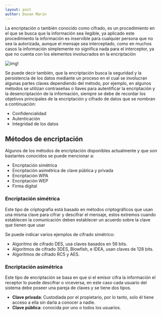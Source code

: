 ```yaml
---
layout: post
author: Duvan Marin
---
```


La encriptación o también conocido como cifrado, es un procedimiento en el que se busca que la información sea ilegible, ya aplicado este procedimiento la información es inservible para cualquier persona que no sea la autorizada, aunque el mensaje sea interceptado, como en muchos casos la información simplemente no significa nada para el interceptor, ya que no cuenta con los elementos involucrados en la encriptación

![img!](https://github.com/DesiAPG/desiapg.github.io/blob/master/_posts/imgs/Encriptaci%C3%B3n.png?raw=true)

Se puede decir también, que la encriptación busca la seguridad y la persistencia de los datos mediante un proceso en el cual se involucran algunas partes claves dependiendo del método, por ejemplo, en algunos métodos se utilizan contraseñas o llaves para autentificar la encriptación y la desencriptación de la información, siempre se debe de recordar los objetivos principales de la encriptación y cifrado de datos que se nombran a continuación:

- Confidencialidad
- Autenticación
- Integridad de los datos

## Métodos de encriptación

Algunos de los métodos de encriptación disponibles actualmente y que son bastantes conocidos se puede mencionar a:

- Encriptación simétrica
- Encriptación asimétrica de clave pública y privada
- Encriptación WPA
- Encriptación WEP
- Firma digital

### Encriptación simétrica

Este tipo de criptografía está basado en métodos criptográficos que usan una misma clave para cifrar y descifrar el mensaje, estos extremos cuando establecen la comunicación deben establecer un acuerdo sobre la clave que tienen que usar

Se puede indicar varios ejemplos de cifrado simétrico:

- Algoritmo de cifrado DES, usa claves basados en 56 bits.
- Algoritmos de cifrado 3DES, Blowfish, e IDEA, usan claves de 128 bits.
- Algoritmos de cifrado RC5 y AES.

### Encriptación asimétrica

Este tipo de encriptación se basa en que si el emisor cifra la información el receptor lo puede descifrar o viceversa, en este caso cada usuario del sistema debe poseer una pareja de claves y se tiene dos tipos.

- **Clave privada**: Custodiada por el propietario, por lo tanto, solo él tiene acceso a ella sin darla a conocer a nadie.
- **Clave pública**: conocida por uno o todos los usuarios.
